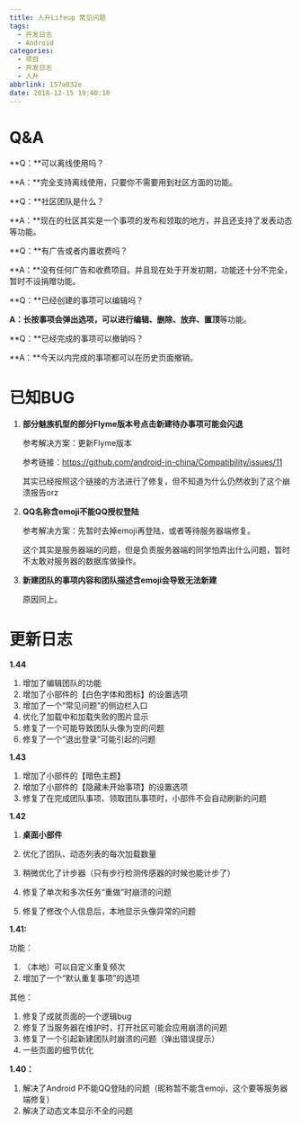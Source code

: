 ```yaml
---
title: 人升Lifeup 常见问题
tags:
  - 开发日志
  - Android
categories:
  - 项目
  - 开发日志
  - 人升
abbrlink: 157a032e
date: 2018-12-15 19:40:10
---
```






# Q&A

**Q：**可以离线使用吗？

**A：**完全支持离线使用，只要你不需要用到社区方面的功能。



**Q：**社区团队是什么？

**A：**现在的社区其实是一个事项的发布和领取的地方，并且还支持了发表动态等功能。



**Q：**有广告或者内置收费吗？

**A：**没有任何广告和收费项目。并且现在处于开发初期，功能还十分不完全，暂时不设捐赠功能。



**Q：**已经创建的事项可以编辑吗？

**A：**长按事项会弹出选项，可以进行**编辑、删除、放弃、置顶**等功能。



**Q：**已经完成的事项可以撤销吗？

**A：**今天以内完成的事项都可以在历史页面撤销。

<!-- more -->



# 已知BUG

1. **部分魅族机型的部分Flyme版本号点击新建待办事项可能会闪退**

   参考解决方案：更新Flyme版本

   参考链接：https://github.com/android-in-china/Compatibility/issues/11

   其实已经按照这个链接的方法进行了修复，但不知道为什么仍然收到了这个崩溃报告orz

2. **QQ名称含emoji不能QQ授权登陆**

   参考解决方案：先暂时去掉emoji再登陆，或者等待服务器端修复。

   这个其实是服务器端的问题，但是负责服务器端的同学怕弄出什么问题，暂时不太敢对服务器的数据库做操作。

3. **新建团队的事项内容和团队描述含emoji会导致无法新建**

   原因同上。



# 更新日志

**1.44**

1. 增加了编辑团队的功能
2. 增加了小部件的【白色字体和图标】的设置选项
3. 增加了一个“常见问题”的侧边栏入口
4. 优化了加载中和加载失败的图片显示
5. 修复了一个可能导致团队头像为空的问题
6. 修复了一个“退出登录”可能引起的问题

**1.43**

1. 增加了小部件的【暗色主题】
2. 增加了小部件的【隐藏未开始事项】的设置选项
3. 修复了在完成团队事项、领取团队事项时，小部件不会自动刷新的问题

**1.42**

1. **桌面小部件**

2. 优化了团队、动态列表的每次加载数量
3. 稍微优化了计步器（只有步行检测传感器的时候也能计步了）
4. 修复了单次和多次任务“重做”时崩溃的问题
5. 修复了修改个人信息后，本地显示头像异常的问题

**1.41:**

功能：

1. （本地）可以自定义重复频次
2. 增加了一个“默认重复事项”的选项

其他：
1. 修复了成就页面的一个逻辑bug
2. 修复了当服务器在维护时，打开社区可能会应用崩溃的问题
3. 修复了一个引起新建团队时崩溃的问题（弹出错误提示）
4. 一些页面的细节优化

**1.40：**

1. 解决了Android P不能QQ登陆的问题（昵称暂不能含emoji，这个要等服务器端修复）
2. 解决了动态文本显示不全的问题